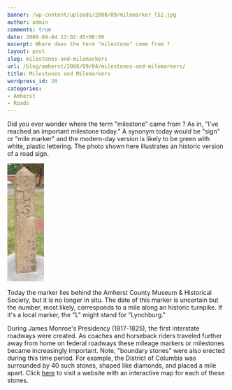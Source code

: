 ```yaml
---
banner: /wp-content/uploads/2008/09/milemarker_l52.jpg
author: admin
comments: true
date: 2008-09-04 13:02:45+00:00
excerpt: Where does the term "milestone" come from ?
layout: post
slug: milestones-and-milemarkers
url: /blog/amherst/2008/09/04/milestones-and-milemarkers/
title: Milestones and Milemarkers
wordpress_id: 20
categories:
- Amherst
- Roads
---
```


Did you ever wonder where the term "milestone" came from ? As in, "I've reached an important milestone today." A synonym today would be "sign" or "mile marker" and the modern-day version is likely to be green with white, plastic lettering. The photo shown here illustrates an historic version of a road sign. 

![](/wp-content/uploads/2008/09/milemarker_l52.jpg)

Today the marker lies behind the Amherst County Museum & Historical Society, but it is no longer in situ. The date of this marker is uncertain but the number, most likely, corresponds to a mile along an historic turnpike. If it's a local marker, the "L" might stand for "Lynchburg."

During James Monroe's Presidency (1817-1825), the first interstate roadways were created. As coaches and horseback riders traveled further away from home on federal roadways these mileage markers or milestones became increasingly important. Note, "boundary stones" were also erected during this time period. For example, the District of Columbia was surrounded by 40 such stones, shaped like diamonds, and placed a mile apart. Click [here](http://www.boundarystones.org/) to visit a website with an interactive map for each of these stones.
